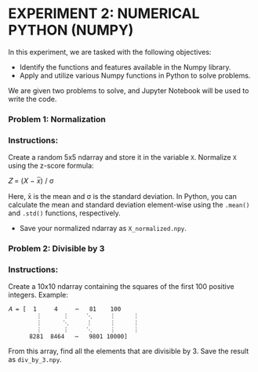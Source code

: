 # EXPERIMENT 2: NUMERICAL PYTHON (NUMPY)

In this experiment, we are tasked with the following objectives:
- Identify the functions and features available in the Numpy library.
- Apply and utilize various Numpy functions in Python to solve problems.

We are given two problems to solve, and Jupyter Notebook will be used to write the code.

### Problem 1: Normalization

### Instructions:
Create a random 5x5 ndarray and store it in the variable `X`.
Normalize `X` using the z-score formula: 

𝑍 = (𝑋 − 𝑥̅) / σ


  Here, x̄ is the mean and σ is the standard deviation. In Python, you can calculate the mean and standard deviation element-wise using the `.mean()` and `.std()` functions, respectively.
  
- Save your normalized ndarray as `X_normalized.npy`.

### Problem 2: Divisible by 3

### Instructions:
Create a 10x10 ndarray containing the squares of the first 100 positive integers.
Example:




    𝐴 = [  1     4     ⋯   81    100 
            ⋮      ⋮     ⋱     ⋮     ⋮
            ⋮      ⋱     ⋮     ⋮     ⋮
            ⋮      ⋮     ⋱     ⋮     ⋮    
          8281  8464   ⋯   9801 10000]
 

From this array, find all the elements that are divisible by 3.
Save the result as `div_by_3.npy`.


